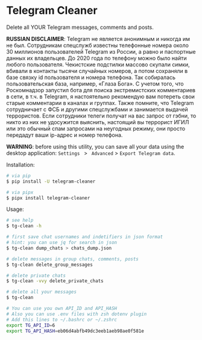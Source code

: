 # Telegram Cleaner

Delete all YOUR Telegram messages, comments and posts.

**RUSSIAN DISCLAIMER**: Telegram не является анонимным и никогда им не был. Сотрудникам спецслужб известны телефонные номера около 30 миллионов пользователей Telegram из России, а равно и паспортные данных их владельцев. До 2020 года по телефону можно было найти любого пользователя. Чекистские подстилки массово скупали симки, вбивали в контакты тысячи случайных номеров, а потом сохраняли в базе связку id пользователя и номера телефона. Так собиралась пользовательская база, например, «Глаза Бога». С учетом того, что Роскомнадзор запустил бота для поиска экстремистских комментариев в сети, в т.ч. в Telegram, я настоятельно рекомендую вам потереть свои старые комментарии в каналах и группах. Также помните, что Telegram сотрудничает с ФСБ и другими спецслужбами и занимается выдачей террористов. Если сотрудники телеги получат на вас запрос от гэбни, то никто из них не удосужится выяснить, настоящий вы террорист ИГИЛ или это обычный спам запросами на неугодных режиму, они просто передадут ваши ip-адрес и номер телефона.

**WARNING**: before using this utility, you can save all your data using the desktop application: `Settings ` > ` Advanced` > `Export Telegram data`.

Installation:

```bash
# via pip
$ pip install -U telegram-cleaner

# via pipx
$ pipx install telegram-cleaner
```

Usage:

```bash
# see help
$ tg-clean -h

# first save chat usernames and indetifiers in json format
# hint: you can use jq for search in json
$ tg-clean dump_chats > chats_dump.json

# delete messages in group chats, comments, posts
$ tg-clean delete_group_messages

# delete private chats
$ tg-clean -vvy delete_private_chats

# delete all your messages
$ tg-clean

# You can use you own API_ID and API_HASH
# Also you can use .env files with zsh dotenv plugin
# Add this lines to ~/.bashrc or ~/.zshrc
export TG_API_ID=6
export TG_API_HASH=eb06d4abfb49dc3eeb1aeb98ae0f581e
```
